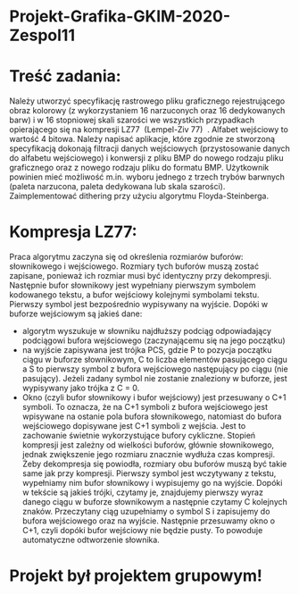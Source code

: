 # Projekt-Grafika-GKIM-2020-Zespol11

# Treść zadania:
Należy utworzyć specyfikację rastrowego pliku graficznego rejestrującego obraz kolorowy (z wykorzystaniem 16 narzuconych oraz 16 dedykowanych barw) i w 16 stopniowej skali szarości we wszystkich przypadkach opierającego się na kompresji LZ77 ​ (Lempel-Ziv 77) ​ . Alfabet wejściowy to wartość 4 bitowa. 
Należy napisać aplikacje, które zgodnie ze stworzoną specyfikacją dokonają filtracji danych wejściowych (przystosowanie danych do alfabetu wejściowego) i konwersji z pliku BMP do nowego rodzaju pliku graficznego oraz z nowego rodzaju pliku do formatu BMP. Użytkownik powinien mieć możliwość m.in. wyboru jednego z trzech trybów barwnych (paleta narzucona, paleta dedykowana lub skala szarości). 
 Zaimplementować dithering przy użyciu algorytmu Floyda-Steinberga. 
 
# Kompresja LZ77:
Praca algorytmu zaczyna się od określenia rozmiarów buforów: słownikowego i wejściowego. Rozmiary tych buforów muszą zostać zapisane, ponieważ ich rozmiar musi być identyczny przy dekompresji.
Następnie bufor słownikowy jest wypełniany pierwszym symbolem kodowanego tekstu, a bufor wejściowy kolejnymi symbolami tekstu. Pierwszy symbol jest bezpośrednio wypisywany na wyjście. Dopóki w buforze wejściowym są jakieś dane:
- algorytm wyszukuje w słowniku najdłuższy podciąg odpowiadający podciągowi bufora wejściowego (zaczynającemu się na jego początku)
- na wyjście zapisywana jest trójka PCS, gdzie P to pozycja początku ciągu w buforze słownikowym, C to liczba elementów pasującego ciągu a S to pierwszy symbol z bufora wejściowego następujący po ciągu (nie pasujący).
Jeżeli zadany symbol nie zostanie znaleziony w buforze, jest wypisywany jako trójka z C = 0.
- Okno (czyli bufor słownikowy i bufor wejściowy) jest przesuwany o C+1 symboli. To oznacza, że na C+1 symboli z bufora wejściowego jest wpisywane na ostanie pola bufora słownikowego, natomiast do bufora wejściowego dopisywane jest C+1 symboli z wejścia. Jest to zachowanie świetnie wykorzystujące bufory cykliczne.
Stopień kompresji jest zależny od wielkości buforów, głównie słownikowego, jednak zwiększenie jego rozmiaru znacznie wydłuża czas kompresji.
Żeby dekompresja się powiodła, rozmiary obu buforów muszą być takie same jak przy kompresji. Pierwszy symbol jest wczytywany z tekstu, wypełniamy nim bufor słownikowy i wypisujemy go na wyjście.
Dopóki w tekście są jakieś trójki, czytamy je, znajdujemy pierwszy wyraz danego ciągu w buforze słownikowym a następnie czytamy C kolejnych znaków. Przeczytany ciąg uzupełniamy o symbol S i zapisujemy do bufora wejściowego oraz na wyjście. Następnie przesuwamy okno o C+1, czyli dopóki bufor wejściowy nie będzie pusty. To powoduje automatyczne odtworzenie słownika.

# Projekt był projektem grupowym!
